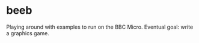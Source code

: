 # beeb

Playing around with examples to run on the BBC Micro.
Eventual goal: write a graphics game.
